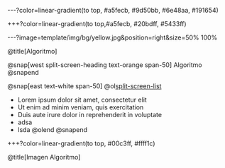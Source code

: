 ---?color=linear-gradient(to top, #a5fecb, #9d50bb, #6e48aa, #191654)

+++?color=linear-gradient(to top,#a5fecb, #20bdff, #5433ff)

---?image=template/img/bg/yellow.jpg&position=right&size=50% 100%

@title[Algoritmo]

@snap[west split-screen-heading text-orange span-50]
Algoritmo
@snapend

@snap[east text-white span-50]
@ol[split-screen-list](false)
- Lorem ipsum dolor sit amet, consectetur elit
- Ut enim ad minim veniam, quis exercitation
- Duis aute irure dolor in reprehenderit in voluptate
- adsa
- lsda
@olend
@snapend

+++?color=linear-gradient(to top, #00c3ff, #ffff1c)

@title[Imagen Algoritmo]

